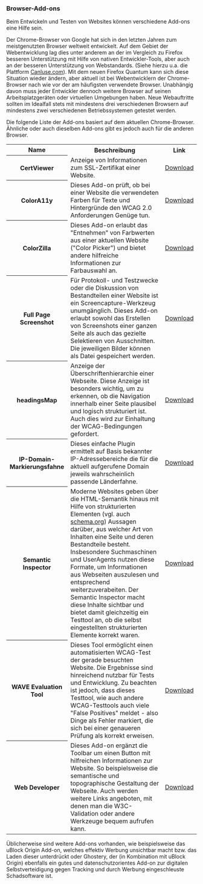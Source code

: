 ### Browser-Add-ons

Beim Entwickeln und Testen von Websites können verschiedene Add-ons eine Hilfe sein.

Der Chrome-Browser von Google hat sich in den letzten Jahren zum meistgenutzten Browser weltweit entwickelt.
Auf dem Gebiet der Webentwicklung lag dies unter anderem an der im Vergleich zu Firefox besseren Unterstützung mit Hilfe von nativen Entwickler-Tools, aber auch an der besseren Unterstützung von Webstandards. (Siehe hierzu u.a. die Plattform [CanIuse.com](https://caniuse.com)). Mit dem neuen Firefox Quantum kann sich diese Situation wieder ändern, aber aktuell ist bei Webentwicklern der Chrome-Browser nach wie vor der am häufigsten verwendete Browser.
Unabhängig davon muss jeder Entwickler dennoch weitere Browser auf seinen Arbeitsplatzgeräten oder virtuellen Umgebungen haben. Neue Webauftritte sollten im Idealfall stets mit mindestens drei verschiedenen Browsern auf mindestens zwei verschiedenen Betriebssystemen getestet werden.

Die folgende Liste der Add-ons basiert auf dem aktuellen Chrome-Browser. Ähnliche oder auch dieselben Add-ons gibt es jedoch auch für die anderen Browser.




<table>
<tbody>
<tr>
<th>Name</th>
<th>Beschreibung</th>
<th>Link</th>
</tr>
<tr>
<th>CertViewer</th>
<td>Anzeige von Informationen zum SSL-Zertifikat einer Website.</td>
<td><a href="https://chrome.google.com/webstore/detail/certviewer/dcfpfgpnkmklbdnicbooifodgdekdgie">Download</a></td>
</tr>
<tr>
<th>ColorA11y</th>
<td>Dieses Add-on prüft, ob bei einer Website die verwendeten Farben für Texte und Hintergründe den WCAG 2.0 Anforderungen Genüge tun.</td>
<td><a href="https://chrome.google.com/webstore/detail/colora11y/icfneoldcbdmgaiocnnobpbbjncdfbfb">Download</a></td>
</tr>
<tr>
<th>ColorZilla</th>
<td>Dieses Add-on erlaubt das "Entnehmen" von Farbwerten aus einer aktuellen Website ("Color Picker") und bietet andere hilfreiche Informationen zur Farbauswahl an.</td>
<td><a href="https://chrome.google.com/webstore/detail/colorzilla/bhlhnicpbhignbdhedgjhgdocnmhomnp">Download</a></td>
</tr>
<tr>
<th>Full Page Screenshot</th>
<td>Für Protokoll- und Testzwecke oder die Diskussion von Bestandteilen einer Website ist ein Screencapture-Werkzeug unumgänglich.
Dieses Add-on erlaubt sowohl das Erstellen von Screenshots einer ganzen Seite als auch das gezielte Selektieren von Ausschnitten. Die jeweiligen Bilder können als Datei gespeichert werden.</td>
<td><a href="https://chrome.google.com/webstore/detail/full-page-screenshot/glgomjpomoahpeekneidkinhcfjnnhmb">Download</a></td>
</tr>
<tr>
<th>headingsMap</th>
<td>Anzeige der Überschriftenhierarchie einer Webseite. Diese Anzeige ist besonders wichtig, um zu erkennen, ob die Navigation innerhalb einer Seite plausibel und logisch strukturiert ist. Auch dies wird zur Einhaltung der WCAG-Bedingungen gefordert.</td>
<td><a href="https://chrome.google.com/webstore/detail/headingsmap/flbjommegcjonpdmenkdiocclhjacmbi">Download</a></td>
</tr>
<tr>
<th>IP-Domain-Markierungsfahne</th>
<td>Dieses einfache Plugin ermittelt auf Basis bekannter IP-Adressebereiche die für die aktuell aufgerufene Domain jeweils wahrscheinlich passende Länderfahne.</td>
<td><a href="https://dnslytics.com/">Download</a></td>
</tr>
<tr>
<th>Semantic Inspector</th>
<td>Moderne Websites geben über die HTML-Semantik hinaus mit Hilfe von strukturierten Elementen (vgl. auch <a href="http://schema.org/">schema.org</a>) Aussagen darüber, aus welcher Art von Inhalten eine Seite und deren Bestandteile besteht. Insbesondere Suchmaschinen und UserAgents nutzen diese Formate, um Informationen aus Webseiten auszulesen und entsprechend weiterzuverabeiten. Der Semantic Inspector macht diese Inhalte sichtbar und bietet damit gleichzeitig ein Testtool an, ob die selbst eingestellten strukturierten Elemente korrekt waren.</td>
<td><a href="https://chrome.google.com/webstore/detail/semantic-inspector/jobakbebljifplmcapcooffdbdmfdbjh">Download</a></td>
</tr>
<tr>
<th>WAVE Evaluation Tool</th>
<td>Dieses Tool ermöglicht einen automatisierten WCAG-Test der gerade besuchten Website. Die Ergebnisse sind hinreichend nutzbar für Tests und Entwicklung. Zu beachten ist jedoch, dass dieses Testtool, wie auch andere WCAG-Testtools auch viele "False Positives" meldet - also Dinge als Fehler markiert, die sich bei einer genaueren Prüfung als korrekt erweisen.</td>
<td><a href="https://chrome.google.com/webstore/detail/wave-evaluation-tool/jbbplnpkjmmeebjpijfedlgcdilocofh">Download</a></td>
</tr>
<tr>
<th>Web Developer</th>
<td>Dieses Add-on ergänzt die Toolbar um einen Button mit hilfreichen Informationen zur Website. So beispielsweise die semantische und topographische Gestaltung der Webseite. Auch werden weitere Links angeboten, mit denen man die W3C-Validation oder andere Werkzeuge bequem aufrufen kann.</td>
<td><a href="http://chrispederick.com/work/web-developer/">Download</a></td>
</tr>
</tbody>
</table>

Üblicherweise sind weitere Add-ons vorhanden, wie beispielsweise das uBlock Origin Add-on, welches effektiv Werbung unsichtbar macht bzw. das Laden dieser unterdrückt oder Ghostery, der (in Kombination mit uBlock Origin) ebenfalls ein gutes und datenschutzorientes Add-on zur digitalen Selbstverteidigung gegen Tracking und durch Werbung eingeschleuste Schadsoftware ist.



